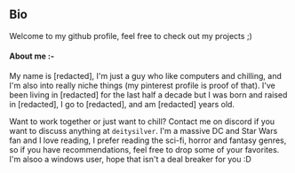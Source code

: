 ## Bio

Welcome to my github profile, feel free to check out my projects ;)

#### About me :-

My name is \[redacted], I'm just a guy who like computers and chilling, and I'm also into really niche things \(my pinterest profile is proof of that). I've been living in \[redacted] for the last half a decade but I was born and raised in \[redacted], I go to \[redacted], and am \[redacted] years old.

Want to work together or just want to chill? Contact me on discord if you want to discuss anything at `deitysilver`. I'm a massive DC and Star Wars fan and I love reading, I prefer reading the sci-fi, horror and fantasy genres, so if you have recommendations, feel free to drop some of your favorites. I'm alsoo a windows user, hope that isn't a deal breaker for you :D

<!---
deitysilver/deitysilver is a ✨ special ✨ repository because its `README.md` (this file) appears on your GitHub profile.
You can click the Preview link to take a look at your changes.
--->

